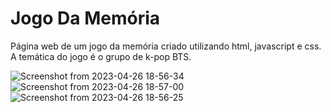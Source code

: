 # Jogo Da Memória
Página web de um jogo da memória criado utilizando html, javascript e css. A temática do jogo é o grupo de k-pop BTS.

![Screenshot from 2023-04-26 18-56-34](https://user-images.githubusercontent.com/72223107/234712192-e580c91e-23bd-44ba-8769-27a2d3307adc.png)
![Screenshot from 2023-04-26 18-57-00](https://user-images.githubusercontent.com/72223107/234712174-d44506e1-67b8-4c9b-9df4-5d58a4d91c2b.png)
![Screenshot from 2023-04-26 18-56-25](https://user-images.githubusercontent.com/72223107/234712200-2f7bda7e-7ff6-4bb7-a26d-8444adc85700.png)
